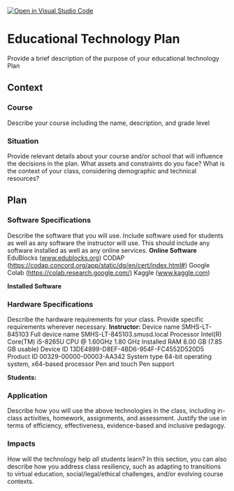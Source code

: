 [![Open in Visual Studio Code](https://classroom.github.com/assets/open-in-vscode-c66648af7eb3fe8bc4f294546bfd86ef473780cde1dea487d3c4ff354943c9ae.svg)](https://classroom.github.com/online_ide?assignment_repo_id=8262313&assignment_repo_type=AssignmentRepo)
# Educational Technology Plan

Provide a brief description of the purpose of your educational technology Plan

## Context

### Course

Describe your course including the name, description, and grade level

### Situation

Provide relevant details about your course and/or school that will influence the
decisions in the plan. What assets and constraints do you face? What is the
context of your class, considering demographic and technical resources?

## Plan

### Software Specifications

Describe the software that you will use. Include software used for students as
well as any software the instructor will use. This should include any software
installed as well as any online services.
**Online Software**
EduBlocks (www.edublocks.org)
CODAP (https://codap.concord.org/app/static/dg/en/cert/index.html#)
Google Colab (https://colab.research.google.com/)
Kaggle (www.kaggle.com)

**Installed Software**


### Hardware Specifications

Describe the hardware requirements for your class. Provide specific requirements
wherever necessary.
**Instructor:**
Device name	SMHS-LT-845103
Full device name	SMHS-LT-845103.smusd.local
Processor	Intel(R) Core(TM) i5-8265U CPU @ 1.60GHz   1.80 GHz
Installed RAM	8.00 GB (7.85 GB usable)
Device ID	13DE4899-D8EF-4BD6-954F-FC4552D520D5
Product ID	00329-00000-00003-AA342
System type	64-bit operating system, x64-based processor
Pen and touch	Pen support

**Students:**


### Application

Describe how you will use the above technologies in the class, including
in-class activities, homework, assignments, and assessment. Justify the use
in terms of efficiency, effectiveness, evidence-based and inclusive pedagogy.

### Impacts

How will the technology help *all* students learn? In this section, you can also
describe how you address class resiliency, such as adapting to
transitions to virtual education, social/legal/ethical challenges,  and/or
evolving course contexts.
